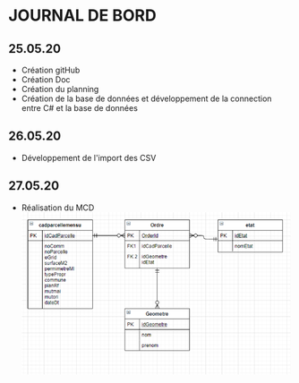 # JOURNAL DE BORD

## 25.05.20
- Création gitHub
- Création Doc
- Création du planning
- Création de la base de données et développement de la connection entre C# et la base de données

## 26.05.20
- Développement de l'import des CSV

## 27.05.20
- Réalisation du MCD
![Resa database v1](/MCD.PNG)
